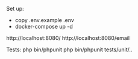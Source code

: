 Set up:
- copy .env.example .env
- docker-compose up -d

http://localhost:8080/
http://localhost:8080/email

Tests:
php bin/phpunit
php bin/phpunit tests/unit/..